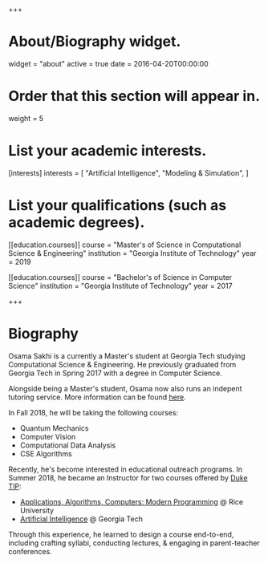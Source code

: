 +++
# About/Biography widget.
widget = "about"
active = true
date = 2016-04-20T00:00:00

# Order that this section will appear in.
weight = 5

# List your academic interests.
[interests]
  interests = [
    "Artificial Intelligence",
    "Modeling & Simulation",
  ]

# List your qualifications (such as academic degrees).
[[education.courses]]
  course = "Master's of Science in Computational Science & Engineering"
  institution = "Georgia Institute of Technology"
  year = 2019

[[education.courses]]
  course = "Bachelor's of Science in Computer Science"
  institution = "Georgia Institute of Technology"
  year = 2017

+++

# Biography
Osama Sakhi is a currently a Master's student at Georgia Tech studying Computational Science & Engineering. He previously graduated from Georgia Tech in Spring 2017 with a degree in Computer Science.

Alongside being a Master's student, Osama now also runs an indepent tutoring service. More information can be found [here](#tutoring).

In Fall 2018, he will be taking the following courses:

- Quantum Mechanics
- Computer Vision
- Computational Data Analysis
- CSE Algorithms

Recently, he's become interested in educational outreach programs. In Summer 2018, he became an Instructor for two courses offered by [Duke TIP](https://tip.duke.edu/):

- [Applications, Algorithms, Computers: Modern Programming](https://tip.duke.edu/programs/summer-studies/courses/applications-algorithms-computers-modern-programming-0) @ Rice University
- [Artificial Intelligence](https://tip.duke.edu/programs/summer-studies/courses/artificial-intelligence) @ Georgia Tech

Through this experience, he learned to design a course end-to-end, including crafting syllabi, conducting lectures, & engaging in parent-teacher conferences.
